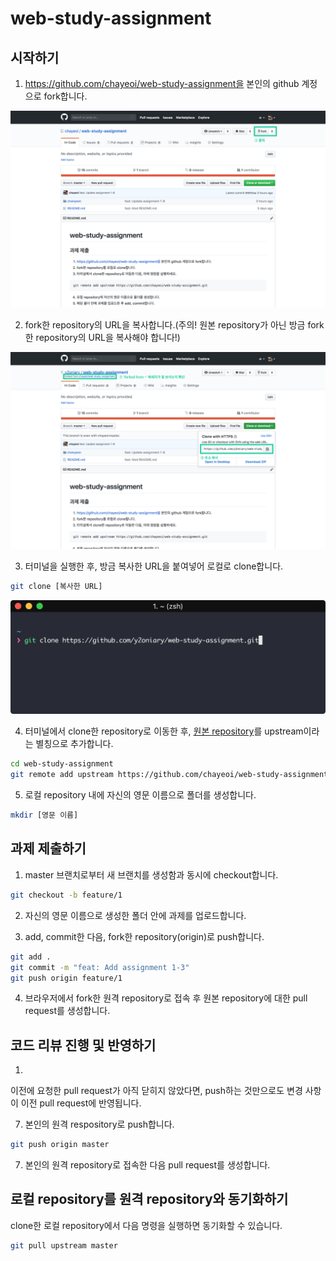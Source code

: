 # web-study-assignment

## 시작하기

1. https://github.com/chayeoi/web-study-assignment을 본인의 github 계정으로 fork합니다.

![submit-assignment-1](./assets/submit-assignment-1.png)

2. fork한 repository의 URL을 복사합니다.(주의! 원본 repository가 아닌 방금 fork한 repository의 URL을 복사해야 합니다!)

![submit-assignment-2](./assets/submit-assignment-2.png)

3. 터미널을 실행한 후, 방금 복사한 URL을 붙여넣어 로컬로 clone합니다.

```bash
git clone [복사한 URL]
```

![submit-assignment-3](./assets/submit-assignment-3.png)

4. 터미널에서 clone한 repository로 이동한 후, [원본 repository](https://github.com/chayeoi/web-study-assignment)를 upstream이라는 별칭으로 추가합니다.

```bash
cd web-study-assignment
git remote add upstream https://github.com/chayeoi/web-study-assignment.git
```

5. 로컬 repository 내에 자신의 영문 이름으로 폴더를 생성합니다.

```bash
mkdir [영문 이름]
```

## 과제 제출하기

1. master 브랜치로부터 새 브랜치를 생성함과 동시에 checkout합니다.

```bash
git checkout -b feature/1
```

2. 자신의 영문 이름으로 생성한 폴더 안에 과제를 업로드합니다.

3. add, commit한 다음, fork한 repository(origin)로 push합니다.

```bash
git add .
git commit -m "feat: Add assignment 1-3"
git push origin feature/1
```

4. 브라우저에서 fork한 원격 repository로 접속 후 원본 repository에 대한 pull request를 생성합니다.

## 코드 리뷰 진행 및 반영하기

1. 

이전에 요청한 pull request가 아직 닫히지 않았다면, push하는 것만으로도 변경 사항이 이전 pull request에 반영됩니다.

7. 본인의 원격 respository로 push합니다.

```bash
git push origin master
```

7. 본인의 원격 repository로 접속한 다음 pull request를 생성합니다.

## 로컬 repository를 원격 repository와 동기화하기

clone한 로컬 repository에서 다음 명령을 실행하면 동기화할 수 있습니다.

```bash
git pull upstream master
```